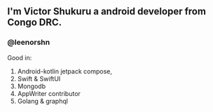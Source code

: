 ## I'm Victor Shukuru a android developer from Congo DRC.
### @leenorshn
Good in: 
1. Android-kotlin jetpack compose,
2. Swift & SwiftUI
3. Mongodb
4. AppWriter contributor
5. Golang & graphql


